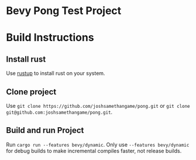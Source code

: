 # Bevy Pong Test Project

# Build Instructions

## Install rust
Use [rustup](https://rustup.rs) to install rust on your system.

## Clone project
Use `git clone https://github.com/joshsamethangame/pong.git` or `git clone git@github.com:joshsamethangame/pong.git`.

## Build and run Project
Run `cargo run --features bevy/dynamic`. Only use `--features bevy/dynamic` for debug builds to make incremental compiles faster, not release builds.
